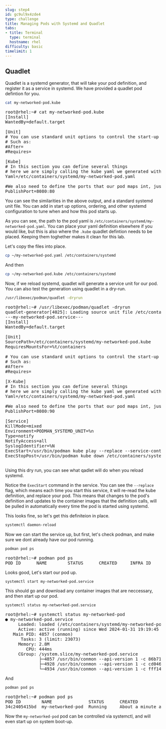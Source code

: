 ```yaml
---
slug: step4
id: gc9ul9x4zde4
type: challenge
title: Managing Pods with Systemd and Quadlet
tabs:
- title: Terminal
  type: terminal
  hostname: rhel
difficulty: basic
timelimit: 1
---
```

## Quadlet

Quadlet is a systemd generator, that will take your pod definition, and register it as a service in systemd.  We have provided a quadlet pod defintion for you.

```bash
cat my-networked-pod.kube
```

<pre>
root@rhel:~# cat my-networked-pod.kube
[Install]
WantedBy=default.target

[Unit]
# You can use standard unit options to control the start-up order of your pod.
# Such as:
#After=
#Requires=

[Kube]
# In this section you can define several things
# here we are simply calling the kube yaml we generated with podman
Yaml=/etc/containers/systemd/my-networked-pod.yaml

#We also need to define the ports that our pod maps int, just as we do a the pod level
PublishPort=8080:80
</pre>

You can see the similarities in the above output, and a standard systemd unit file.  You can add in start up options, ordering, and other systemd configuration to tune when and how this pod starts up.

As you can see, the path to the pod yaml is `/etc/containers/systemd/my-networked-pod.yaml`.  You can place your yaml definition elsewhere if you would like, but this is also where the `.kube` quadlet defintion needs to be placed.  Keeping them toghether makes it clean for this lab.

Let's copy the files into place.

```bash
cp ~/my-networked-pod.yaml /etc/containers/systemd
```

And then

```bash
cp ~/my-networked-pod.kube /etc/containers/systemd
```

Now, if we reload systemd, quadlet will generate a service unit for our pod.  You can also test the generation using quadlet in a dry-run.

```bash
/usr/libexec/podman/quadlet -dryrun
```

<pre type=file>
root@rhel:~# /usr/libexec/podman/quadlet -dryrun
quadlet-generator[4025]: Loading source unit file /etc/containers/systemd/my-networked-pod.kube
---my-networked-pod.service---
[Install]
WantedBy=default.target

[Unit]
SourcePath=/etc/containers/systemd/my-networked-pod.kube
RequiresMountsFor=%t/containers

# You can use standard unit options to control the start-up order of your pod.
# Such as:
#After=
#Requires=

[X-Kube]
# In this section you can define several things
# here we are simply calling the kube yaml we generated with podman
Yaml=/etc/containers/systemd/my-networked-pod.yaml

#We also need to define the ports that our pod maps int, just as we do a the pod level
PublishPort=8080:90

[Service]
KillMode=mixed
Environment=PODMAN_SYSTEMD_UNIT=%n
Type=notify
NotifyAccess=all
SyslogIdentifier=%N
ExecStart=/usr/bin/podman kube play --replace --service-container=true --publish 8080:90 /etc/containers/systemd/my-networked-pod.yaml
ExecStopPost=/usr/bin/podman kube down /etc/containers/systemd/my-networked-pod.yaml

</pre>

Using this dry run, you can see what qadlet will do when you reload systemd.

Notice the `ExecStart` command in the service.  You can see the `--replace` flag, which means each time you start this service, it will re-read the kube definition, and replace your pod.  This means that changes to the pod's definition and updates to the container images that the definition calls, will be pulled in automatically every time the pod is started using systemd.

This looks fine, so let's get this definiteion in place.

```bash
systemctl daemon-reload
```

Now we can start the service up, but first, let's check podman, and make sure we dont already have our pod running.

```bash
podman pod ps
```

<pre type=file>
root@rhel:~# podman pod ps
POD ID      NAME        STATUS      CREATED     INFRA ID    # OF CONTAINERS
</pre>

Looks good, Let's start our pod up.

```bash
systemctl start my-networked-pod.service
```

This should go and download any container images that are neccessary, and then start up our pod.

```bash
systemctl status my-networked-pod.service
```

<pre type=file>
root@rhel:~# systemctl status my-networked-pod
● my-networked-pod.service
     Loaded: loaded (/etc/containers/systemd/my-networked-pod.kube; generated)
     Active: active (running) since Wed 2024-01-31 19:19:45 UTC; 1min 2s ago
   Main PID: 4857 (conmon)
      Tasks: 3 (limit: 23073)
     Memory: 2.8M
        CPU: 444ms
     CGroup: /system.slice/my-networked-pod.service
             ├─4857 /usr/bin/conmon --api-version 1 -c 86b713eda7f56e49902b217268f7619bd9e455cebb2ef7d3b5820fd92ce58e41 -u 86b713eda7f56e>
             ├─4928 /usr/bin/conmon --api-version 1 -c cd046b7b107d64d13e47cc14449e69739aab23f8c526bbd54c394861ec253f72 -u cd046b7b107d64>
             └─4934 /usr/bin/conmon --api-version 1 -c fff1424f8329ee251d60be28f1eae7d2b79c367a1f82b94cda6309febebe05bf -u fff1424f8329ee
</pre>

And

```bash
podman pod ps
```

<pre type=file>
root@rhel:~# podman pod ps
POD ID        NAME              STATUS      CREATED             INFRA ID      # OF CONTAINERS
34c2405415bd  my-networked-pod  Running     About a minute ago  cd046b7b107d  2
</pre>

Now the `my-networked-pod` pod can be controlled via systemctl, and will even start up on system boot-up.